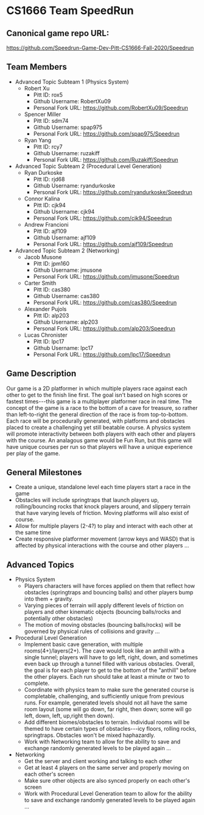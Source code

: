 # CS1666 Team SpeedRun

## Canonical game repo URL:

https://github.com/Speedrun-Game-Dev-Pitt-CS1666-Fall-2020/Speedrun

## Team Members
* Advanced Topic Subteam 1 (Physics System)
	* Robert Xu
		* Pitt ID: rox5
		* Github Username: RobertXu09
		* Personal Fork URL: https://github.com/RobertXu09/Speedrun
	* Spencer Miller
		* Pitt ID: sdm74
		* Github Username: spap975
		* Personal Fork URL: https://github.com/spap975/Speedrun
	* Ryan Yang
		* Pitt ID: rcy7
		* Github Username: ruzakiff
		* Personal Fork URL: https://github.com/Ruzakiff/Speedrun
* Advanced Topic Subteam 2 (Procedural Level Generation)
	* Ryan Durkoske
		* Pitt ID: rjd68
		* Github Username: ryandurkoske
		* Personal Fork URL: https://github.com/ryandurkoske/Speedrun
	* Connor Kalina
		* Pitt ID: cjk94
		* Github Username: cjk94
		* Personal Fork URL: https://github.com/cjk94/Speedrun
	* Andrew Francioni
		* Pitt ID: ajf109
		* Github Username: ajf109
		* Personal Fork URL: https://github.com/ajf109/Speedrun
* Advanced Topic Subteam 2 (Networking)
	* Jacob Musone
		* Pitt ID: jpm160
		* Github Username: jmusone
		* Personal Fork URL: https://github.com/jmusone/Speedrun
	* Carter Smith
		* Pitt ID: cas380
		* Github Username: cas380
		* Personal Fork URL: https://github.com/cas380/Speedrun
	* Alexander Pujols
		* Pitt ID: alp203
		* Github Username: alp203
		* Personal Fork URL: https://github.com/alp203/Speedrun
	* Lucas Chronister
		* Pitt ID: lpc17
		* Github Username: lpc17
		* Personal Fork URL: https://github.com/lpc17/Speedrun 

## Game Description
Our game is a 2D platformer in which multiple players race against each other to get to the finish line first. The goal isn't based on high scores or fastest times---this game is a multiplayer platformer race in real time. The concept of the game is a race to the bottom of a cave for treasure, so rather than left-to-right the general direction of the race is from top-to-bottom. Each race will be procedurally generated, with platforms and obstacles placed to create a challenging yet still beatable course. A physics system will promote interactivity between both players with each other and players with the course. An analagous game would be Fun Run, but this game will have unique courses per run so that players will have a unique experience per play of the game.

## General Milestones

* Create a unique, standalone level each time players start a race in the game
* Obstacles will include springtraps that launch players up, rolling/bouncing rocks that knock players around, and slippery terrain that have varying levels of friction. Moving platforms will also exist of course.
* Allow for multiple players (2-4?) to play and interact with each other at the same time
* Create responsive platformer movement (arrow keys and WASD) that is affected by physical interactions with the course and other players
...

## Advanced Topics

* Physics System
	* Players characters will have forces applied on them that reflect how obstacles (springtraps and bouncing balls) and other players bump into them + gravity. 
	* Varying pieces of terrain will apply different levels of friction on players and other kinematic objects (bouncing balls/rocks and potentially other obstacles)
	* The motion of moving obstacles (bouncing balls/rocks) will be governed by physical rules of collisions and gravity
	...
* Procedural Level Generation
	* Implement basic cave generation, with multiple rooms(4+)/layers(2+). The cave would look like an anthill with a single tunnel; players will have to go left, right, down, and sometimes even back up through a tunnel filled with various obstacles. Overall, the goal is for each player to get to the bottom of the "anthill" before the other players. Each run should take at least a minute or two to complete.
	* Coordinate with physics team to make sure the generated course is completable, challenging, and sufficiently unique from previous runs. For example, generated levels should not all have the same room layout (some will go down, far right, then down; some will go left, down, left, up,right then down).
	* Add different biomes/obstacles to terrain. Individual rooms will be themed to have certain types of obstacles---icy floors, rolling rocks, springtraps. Obstacles won't be mixed haphazardly. 
	* Work with Networking team to allow for the ability to save and exchange randomly generated levels to be played again
	...
* Networking
	* Get the server and client working and talking to each other
	* Get at least 4 players on the same server and properly moving on each other's screen
	* Make sure other objects are also synced properly on each other's screen
	* Work with Procedural Level Generation team to allow for the ability to save and exchange randomly generated levels to be played again
	...
